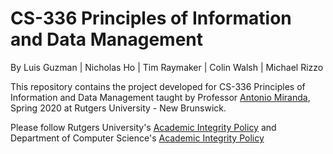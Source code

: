 # CS-336 Principles of Information and Data Management #
By Luis Guzman | Nicholas Ho | Tim Raymaker | Colin Walsh | Michael Rizzo

This repository contains the project developed for CS-336 Principles of Information and Data Management taught by Professor [Antonio Miranda](https://www.cs.rutgers.edu/~am2073/), Spring 2020 at Rutgers University - New Brunswick.          

Please follow Rutgers University's [Academic Integrity Policy](http://academicintegrity.rutgers.edu/academic-integrity-policy/) and Department of Computer Science's [Academic Integrity Policy](https://www.cs.rutgers.edu/academic-integrity/introduction)